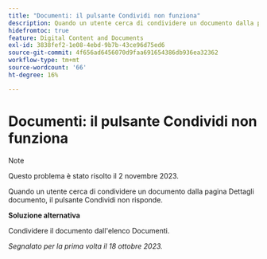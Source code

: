 ```yaml
---
title: "Documenti: il pulsante Condividi non funziona"
description: Quando un utente cerca di condividere un documento dalla pagina Dettagli documento, il pulsante Condividi non risponde.
hidefromtoc: true
feature: Digital Content and Documents
exl-id: 3838fef2-1e08-4ebd-9b7b-43ce96d75ed6
source-git-commit: 4f656ad6456070d9faa691654386db936ea32362
workflow-type: tm+mt
source-wordcount: '66'
ht-degree: 16%

---
```


# Documenti: il pulsante Condividi non funziona

>[!NOTE]
>
>Questo problema è stato risolto il 2 novembre 2023.

Quando un utente cerca di condividere un documento dalla pagina Dettagli documento, il pulsante Condividi non risponde.

**Soluzione alternativa**

Condividere il documento dall&#39;elenco Documenti.

_Segnalato per la prima volta il 18 ottobre 2023._
